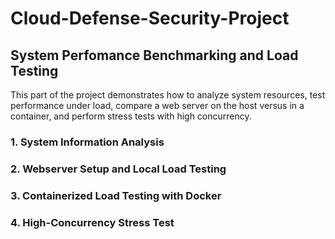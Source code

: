 # Cloud-Defense-Security-Project

## System Perfomance Benchmarking and Load Testing
This part of the project demonstrates how to analyze system resources, test performance under load, compare a web server on the host versus in a container, and perform stress tests with high concurrency.

### 1. System Information Analysis

### 2. Webserver Setup and Local Load Testing

### 3. Containerized Load Testing with Docker

### 4. High-Concurrency Stress Test
